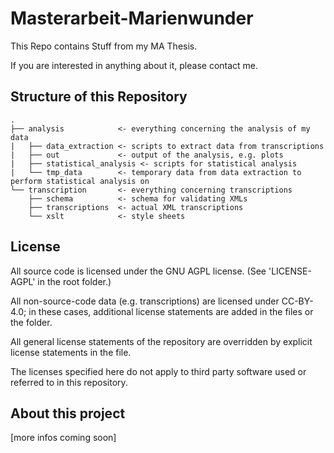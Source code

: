 # Masterarbeit-Marienwunder
This Repo contains Stuff from my MA Thesis.

If you are interested in anything about it, please contact me.

## Structure of this Repository
```
.
├── analysis            <- everything concerning the analysis of my data
|   ├── data_extraction <- scripts to extract data from transcriptions
|   ├── out             <- output of the analysis, e.g. plots
|   ├── statistical_analysis <- scripts for statistical analysis
|   └── tmp_data        <- temporary data from data extraction to perform statistical analysis on
└── transcription       <- everything concerning transcriptions
    ├── schema          <- schema for validating XMLs
    ├── transcriptions  <- actual XML transcriptions
    └── xslt            <- style sheets
```

## License
All source code is licensed under the GNU AGPL license. (See 'LICENSE-AGPL' in the root folder.)

All non-source-code data (e.g. transcriptions) are licensed under CC-BY-4.0; in these cases, additional license statements are added in the files or the folder.

All general license statements of the repository are overridden by explicit license statements in the file.

The licenses specified here do not apply to third party software used or referred to in this repository.

## About this project
[more infos coming soon]
